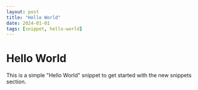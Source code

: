 ```yaml
---
layout: post
title: "Hello World"
date: 2024-01-01
tags: [snippet, hello-world]
---
```


# Hello World

This is a simple "Hello World" snippet to get started with the new snippets section.
